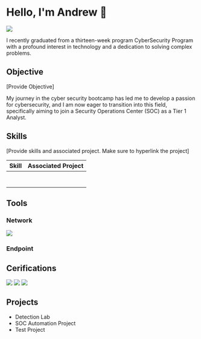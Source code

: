 # Hello, I'm Andrew 👋
 
  <a href="https://linkedin.com/in/andrewlukeman"><img src="https://img.shields.io/badge/-LinkedIn-0072b1?&style=for-the-badge&logo=linkedin&logoColor=white" /></a>

<!-- [Brief Introduction] -->

I recently graduated from a thirteen-week program CyberSecurity Program with a profound interest in technology and a dedication to solving complex problems.

## Objective
[Provide Objective]

My journey in the cyber security bootcamp has led me to develop a passion for cybersecurity, and I am now eager to transition into this field, specifically aiming to join a Security Operations Center (SOC) as a Tier 1 Analyst.

## Skills
[Provide skills and associated project. Make sure to hyperlink the project]

| Skill                                        | Associated Project          |
|----------------------------------------------|-----------------------------|
|                                              |                             
|                                              |
|                                              |
|                                              |
|                                              |
|                                              |
|                                              |

## Tools
<!-- [Provide tools and brek them down into categories. Use ChatGPT to help create the link] -->

### Network
<div>
 <img src="https://img.shields.io/badge/-Wireshark-1679A7?&style=for-the-badge&logo=Wireshark&logoColor=white" />
 
</div>

### Endpoint
<div></div>

## Cerifications
<!-- [Provide certifications that you have obtained. Use ChatGPT to help create the link] -->
<div>
 <img src="https://img.shields.io/badge/-CySA%2B-8C4E3C?&style=for-the-badge&logo=CompTIA&logoColor=white" />
 <img src="https://img.shields.io/badge/-Cybersecurity%20Essentials-003B5C?&style=for-the-badge&logo=CompTIA&logoColor=white" />
 <img src="https://img.shields.io/badge/-Network%20Essentials-003B5C?&style=for-the-badge&logo=CompTIA&logoColor=white" />

 </div>

## Projects
- Detection Lab
- SOC Automation Project
- Test Project
 
<!--
**AndrewDefends/AndrewDefends** is a ✨ _special_ ✨ repository because its `README.md` (this file) appears on your GitHub profile.

Here are some ideas to get you started:

- 🔭 I’m currently working on ...
- 🌱 I’m currently learning ...
- 👯 I’m looking to collaborate on ...
- 🤔 I’m looking for help with ...
- 💬 Ask me about ...
- 📫 How to reach me: ...
- 😄 Pronouns: ...
- ⚡ Fun fact: ...
-->
